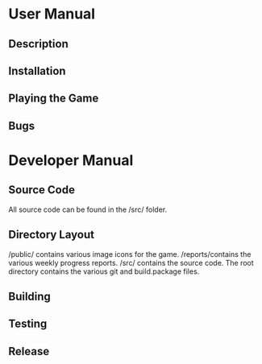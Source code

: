 # User Manual
## Description
## Installation
## Playing the Game
## Bugs

# Developer Manual
## Source Code
  All source code can be found in the /src/ folder.
## Directory Layout
  /public/ contains various image icons for the game. /reports/contains the various weekly progress reports. /src/ contains the source code. The root directory contains the various git and build.package files.
## Building
## Testing
## Release
